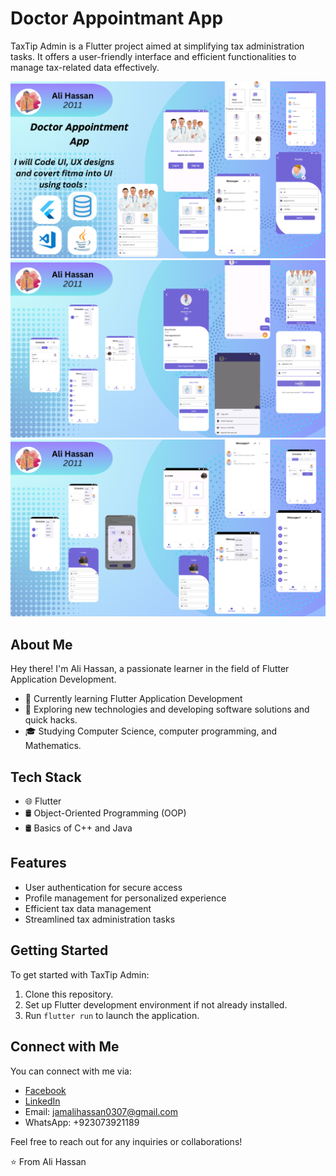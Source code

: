 # Doctor Appointmant App

TaxTip Admin is a Flutter project aimed at simplifying tax administration tasks. It offers a user-friendly interface and efficient functionalities to manage tax-related data effectively.

![Cover Image 1](https://github.com/jamalihassan0307/Doctor-Appointment-App-with-sql/blob/master/ss/1.png)
![Cover Image 2](https://github.com/jamalihassan0307/Doctor-Appointment-App-with-sql/blob/master/ss/2.png)
![Cover Image 3](https://github.com/jamalihassan0307/Doctor-Appointment-App-with-sql/blob/master/ss/3.png)

## About Me

Hey there! I'm Ali Hassan, a passionate learner in the field of Flutter Application Development.

- 🔭 Currently learning Flutter Application Development
- 🤔 Exploring new technologies and developing software solutions and quick hacks.
- 🎓 Studying Computer Science, computer programming, and Mathematics.

## Tech Stack

- 🌐 Flutter
- 🛢 Object-Oriented Programming (OOP)
- 🛢 Basics of C++ and Java

## Features

- User authentication for secure access
- Profile management for personalized experience
- Efficient tax data management
- Streamlined tax administration tasks

## Getting Started

To get started with TaxTip Admin:

1. Clone this repository.
2. Set up Flutter development environment if not already installed.
3. Run `flutter run` to launch the application.

## Connect with Me

You can connect with me via:

- [Facebook](https://web.facebook.com/jamali.hassan.946)
- [LinkedIn](https://www.linkedin.com/feed/)
- Email: jamalihassan0307@gmail.com
- WhatsApp: +923073921189

Feel free to reach out for any inquiries or collaborations!

⭐️ From Ali Hassan






